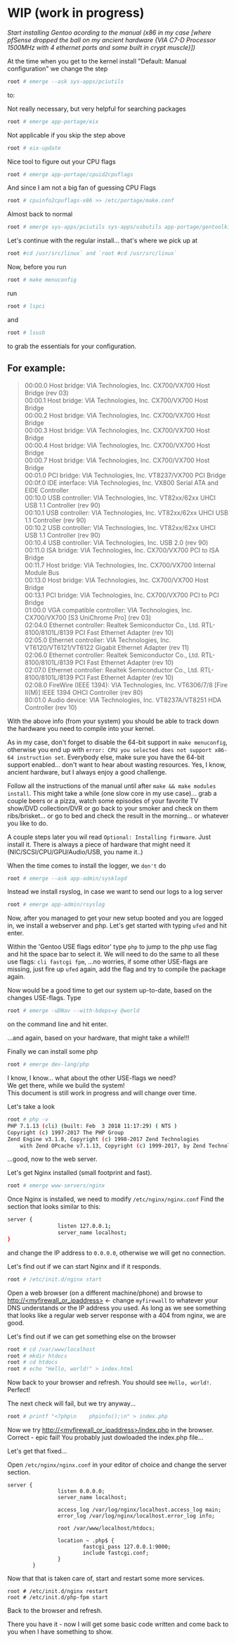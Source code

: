 # WIP (work in progress)

*Start installing Gentoo acording to the manual (x86 in my case [where pfSense dropped the ball on my ancient hardware {VIA C7-D Processor 1500MHz with 4 ethernet ports and some built in crypt muscle}])*

At the time when you get to the kernel install "Default: Manual configuration" we change the step
 
```bash
root # emerge --ask sys-apps/pciutils
```
to:

Not really necessary, but very helpful for searching packages
```bash
root # emerge app-portage/eix
```
Not applicable if you skip the step above
```bash
root # eix-update
```
Nice tool to figure out your CPU flags
```bash
root # emerge app-portage/cpuid2cpuflags
```
And since I am not a big fan of guessing CPU Flags
```bash
root # cpuinfo2cpuflags-x86 >> /etc/portage/make.conf
```
Almost back to normal
```bash
root # emerge sys-apps/pciutils sys-apps/usbutils app-portage/gentoolkit app-portage/ufed
```
Let's continue with the regular install... that's where we pick up at 
```bash
root #cd /usr/src/linux` and `root #cd /usr/src/linux`
```
Now, before you run 
```bash
root # make menuconfig
```
run 
```bash
root # lspci
``` 
and 
```bash
root # lsusb
``` 
to grab the essentials for your configuration.

## For example:
>00:00.0 Host bridge: VIA Technologies, Inc. CX700/VX700 Host Bridge (rev 03)  
>00:00.1 Host bridge: VIA Technologies, Inc. CX700/VX700 Host Bridge  
>00:00.2 Host bridge: VIA Technologies, Inc. CX700/VX700 Host Bridge  
>00:00.3 Host bridge: VIA Technologies, Inc. CX700/VX700 Host Bridge  
>00:00.4 Host bridge: VIA Technologies, Inc. CX700/VX700 Host Bridge  
>00:00.7 Host bridge: VIA Technologies, Inc. CX700/VX700 Host Bridge  
>00:01.0 PCI bridge: VIA Technologies, Inc. VT8237/VX700 PCI Bridge  
>00:0f.0 IDE interface: VIA Technologies, Inc. VX800 Serial ATA and EIDE Controller  
>00:10.0 USB controller: VIA Technologies, Inc. VT82xx/62xx UHCI USB 1.1 Controller (rev 90)  
>00:10.1 USB controller: VIA Technologies, Inc. VT82xx/62xx UHCI USB 1.1 Controller (rev 90)  
>00:10.2 USB controller: VIA Technologies, Inc. VT82xx/62xx UHCI USB 1.1 Controller (rev 90)  
>00:10.4 USB controller: VIA Technologies, Inc. USB 2.0 (rev 90)  
>00:11.0 ISA bridge: VIA Technologies, Inc. CX700/VX700 PCI to ISA Bridge  
>00:11.7 Host bridge: VIA Technologies, Inc. CX700/VX700 Internal Module Bus  
>00:13.0 Host bridge: VIA Technologies, Inc. CX700/VX700 Host Bridge  
>00:13.1 PCI bridge: VIA Technologies, Inc. CX700/VX700 PCI to PCI Bridge  
>01:00.0 VGA compatible controller: VIA Technologies, Inc. CX700/VX700 [S3 UniChrome Pro] (rev 03)  
>02:04.0 Ethernet controller: Realtek Semiconductor Co., Ltd. RTL-8100/8101L/8139 PCI Fast Ethernet Adapter (rev 10)  
>02:05.0 Ethernet controller: VIA Technologies, Inc. VT6120/VT6121/VT6122 Gigabit Ethernet Adapter (rev 11)  
>02:06.0 Ethernet controller: Realtek Semiconductor Co., Ltd. RTL-8100/8101L/8139 PCI Fast Ethernet Adapter (rev 10)  
>02:07.0 Ethernet controller: Realtek Semiconductor Co., Ltd. RTL-8100/8101L/8139 PCI Fast Ethernet Adapter (rev 10)  
>02:08.0 FireWire (IEEE 1394): VIA Technologies, Inc. VT6306/7/8 [Fire II(M)] IEEE 1394 OHCI Controller (rev 80)  
>80:01.0 Audio device: VIA Technologies, Inc. VT8237A/VT8251 HDA Controller (rev 10)  

With the above info (from your system) you should be able to track down the hardware you need to compile into your kernel.

As in my case, don't forget to disable the 64-bit support in `make menuconfig`, otherwise you end up with `error: CPU you selected does not support x86-64 instruction set`. 
Everybody else, make sure you have the 64-bit support enabled... don't want to hear about wasting resources.
Yes, I know, ancient hardware, but I always enjoy a good challenge.

Follow all the instructions of the manual until after `make && make modules install`.
This might take a while (one slow core in my use case)... grab a couple beers or a pizza, watch some episodes of your favorite TV show/DVD collection/DVR or go back to your smoker and check on them ribs/brisket... or go to bed and check the result in the morning... or whatever you like to do.

A couple steps later you wil read `Optional: Installing firmware`. Just install it. There is always a piece of hardware that might need it (NIC/SCSI/CPU/GPU/Audio/USB, you name it..)

When the time comes to install the logger, we `don't` do
```bash
root # emerge --ask app-admin/sysklogd
```
Instead we install rsyslog, in case we want to send our logs to a log server
```bash
root # emerge app-admin/rsyslog
```

Now, after you managed to get your new setup booted and you are logged in, we install a webserver and php.
Let's get started with typing `ufed` and hit enter.

Within the 'Gentoo USE flags editor' type `php` to jump to the php use flag and hit the space bar to select it.
We will need to do the same to all these use flags: `cli fastcgi fpm`, 
...no worries, if some other USE-flags are missing, just fire up `ufed` again, add the flag and try to compile the package again.

Now would be a good time to get our system up-to-date, based on the changes USE-flags.
Type 
```bash
root # emerge -uDNav --with-bdeps=y @world
``` 
on the command line and hit enter.

...and again, based on your hardware, that might take a while!!!

Finally we can install some php
```bash
root # emerge dev-lang/php
```  

I know, I know... what about the other USE-flags we need?  
We get there, while we build the system!  
This document is still work in progress and will change over time.

Let's take a look
```bash
root # php -v
PHP 7.1.13 (cli) (built: Feb  3 2018 11:17:29) ( NTS )
Copyright (c) 1997-2017 The PHP Group
Zend Engine v3.1.0, Copyright (c) 1998-2017 Zend Technologies
    with Zend OPcache v7.1.13, Copyright (c) 1999-2017, by Zend Technologies
```
...good, now to the web server.

Let's get Nginx installed (small footprint and fast).
```bash
root # emerge www-servers/nginx
```

Once Nginx is installed, we need to modify `/etc/nginx/nginx.conf`
Find the section that looks similar to this:
```bash
server {
                listen 127.0.0.1;
                server_name localhost;
}
```

and change the IP address to `0.0.0.0`, otherwise we will get no connection.

Let's find out if we can start Nginx and if it responds.
```bash
root # /etc/init.d/nginx start
```

Open a web browser (on a different machine/phone) and browse to 
[http://<myfirewall_or_ipaddress>](http://localhost) <- change `myfirewall` to whatever your DNS understands or the IP address you used.
As long as we see something that looks like a regular web server response with a 404 from nginx, we are good.

Let's find out if we can get something else on the browser
```bash
root # cd /var/www/localhost
root # mkdir htdocs
root # cd htdocs
root # echo "Hello, world!" > index.html
```
Now back to your browser and refresh. You should see `Hello, world!`.
Perfect!

The next check will fail, but we try anyway...
```bash
root # printf "<?php\n    phpinfo();\n" > index.php
```
Now we try [http://<myfirewall_or_ipaddress>/index.php](http://localhost/index.php) in the browser.
Correct - epic fail! You probably just dowloaded the index.php file...

Let's get that fixed...

Open `/etc/nginx/nginx.conf` in your editor of choice and change the server section.
```
server {
                listen 0.0.0.0;
                server_name localhost;
 
                access_log /var/log/nginx/localhost.access_log main;
                error_log /var/log/nginx/localhost.error_log info;
 
                root /var/www/localhost/htdocs;
 
                location ~ .php$ {
                        fastcgi_pass 127.0.0.1:9000;
                        include fastcgi.conf;
                }
        }
```
Now that that is taken care of, start and restart some more services.
```
root # /etc/init.d/nginx restart
root # /etc/init.d/php-fpm start
```
Back to the browser and refresh.

There you have it - now I will get some basic code written and come back to you when I have something to show.
